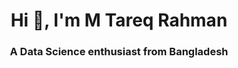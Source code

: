 <h1 align="center">Hi 👋, I'm M Tareq Rahman</h1>
<h3 align="center">A Data Science enthusiast from Bangladesh</h3>
